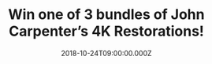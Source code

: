 ---
campaign-uuid: "c-c79e92e5-47d8-4baf-8a18-de6426008394"
type: "Competition"
category: "Gifts"
date: "2018-10-24T09:00:00.000Z"
end-date: "2018-11-01T23:59:00.000Z"
disable-form: false
is_promoted: true
has_entry_page: true
title: "Win one of 3 bundles of John Carpenter’s 4K Restorations!"
competition-description: "<p>Just in time for Halloween, a brand new 4K restoration\
  \ of cult director and synth pioneer, John Carpenter’s chilling classic THE FOG\
  \ will be back in cinemas around the country and ready to terrify audiences this\
  \ time looking better than ever! The film comes out on October 26 with very special\
  \ one night only Halloween screenings taking place on October 31. Find out where\
  \ and buy tickets <a href=\"https://www.johncarpenter4k.co.uk\">here!</a></p> \r\
  \n<p>Once again and NME AAA has managed to get special prizes for YOU: one bundle\
  \ of John Carpenter goodies & two bundles of The Fog on Blu-ray and a T-Shirt!</p>\r\
  \n<p>Sounds good to you? Enter below for a chance to win!</p>"
hero-header: "Win one of 3 bundles of John Carpenter’s 4K Restorations!"
terms-confirmation: "N/A"
banner-img: "https://assets.expresslyapp.com/asset-237bdd44-c8f5-436a-ab85-f045650f9a88.jpg"
logo-left-href: "aaa.nme.com"
logo-left-image: "https://assets.expresslyapp.com/asset-c74ab80d-7850-4312-9052-af3f4b23b16b.jpg"
logo-left-title: "NME AAA"
bg-image-hero: "https://assets.expresslyapp.com/asset-f591acd9-3e5a-4fd8-a171-526f90ac14fc.jpg"
bg-image-first: "https://assets.expresslyapp.com/asset-2f365275-624a-442a-b144-368ba79d64e2.jpg"
bg-image-second: "https://assets.expresslyapp.com/asset-111ddbb2-812e-40fd-83c3-180e4d151163.jpg"
bg-image-third: "https://assets.expresslyapp.com/asset-edd0367a-7863-4ff0-8959-e57ab152fbb2.jpg"
section1-content: "John Carpenter has maintained his place as one of the most loved\
  \ and highly lauded directors in the realm of cult, fantasy and horror filmmaking\
  \ for over 40 years. From the moment that Halloween broke through to audiences worldwide\
  \ in 1978, Carpenter has created some of the most intense, imaginative, influential\
  \ and successful films in cinema history!"
section2-content: "<p>To mark the release, STUDIOCANAL is offering one reader the\
  \ chance to win a bundle of John Carpenter goodies including a THE FOG T shirt,\
  \ ESCAPE FROM NEW YORK T shirt, a copy of ANTHOLOGY: MOVIES THEMES 1974-1998 on\
  \ vinyl, a keyring, 4 newly designed posters for THE FOG, ESCAPE FROM NEW YORK,\
  \ THEY LIVE and PRINCE OF DARKNESS and a set of 6 postcards! PLUS that’s not all\
  \ two runners up will win a bundle of THE FOG on Blu-Ray and a T-shirt.</p>"
section3-content: "<p>Think no more and enter the form below for a chance to win one\
  \ of the 3 bundles that we are giving away to 3 lucky NME AAA members! Hurry up\
  \ and it could be yours!</p>\r\n<p>Good luck!</p>"
entry-title: "Win one of 3 bundles of John Carpenter’s 4K Restorations!"
entry-content: "Enter the draw to win one of 3 bundles of John Carpenter’s 4K Restorations\
  \ by completing the form below before 23:59 on 1st of November 2018."
has-winner: false
prize-description: "One of 3 bundles of John Carpenter’s 4K Restorations.\r\nEach\
  \ winner will be randomly assigned 1 of the 3 bundles.\r\nBundles are: \r\n1x THE\
  \ FOG T shirt, ESCAPE FROM NEW YORK T shirt, a copy of ANTHOLOGY: MOVIES THEMES\
  \ 1974-1998 on vinyl, a keyring, 4 newly designed posters for THE FOG, ESCAPE FROM\
  \ NEW YORK, THEY LIVE and PRINCE OF DARKNESS and a set of 6 postcards.\r\n2x A copy\
  \ of THE FOG on Blu-Ray and a T-shirt."
special-conditions: "Multiple entries are allowed up to one every day."
---